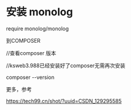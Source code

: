 

#   安装 monolog




require monolog/monolog


到COMPOSER



//查看composer  版本


//ksweb3.988已经安装好了composer无需再次安装

composer --version




更多，参考




https://tech99.cn/shot/?uuid=CSDN_129295585















